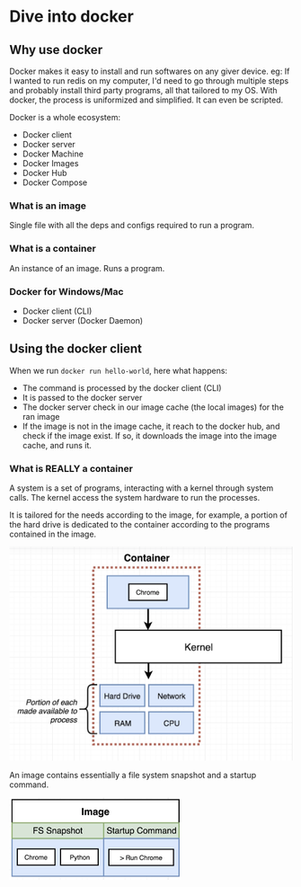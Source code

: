 # Dive into docker 

## Why use docker
Docker makes it easy to install and run softwares on any giver device.
eg: If I wanted to run redis on my computer, I'd need to go through multiple steps and probably install third party programs, all that tailored to my OS. With docker, the process is uniformized and simplified. It can even be scripted.

Docker is a whole ecosystem:
- Docker client
- Docker server
- Docker Machine
- Docker Images
- Docker Hub
- Docker Compose

### What is an image

Single file with all the deps and configs required to run a program.

### What is a container

An instance of an image. Runs a program.

### Docker for Windows/Mac

- Docker client (CLI)
- Docker server (Docker Daemon)

## Using the docker client

When we run `docker run hello-world`, here what happens:
- The command is processed by the docker client (CLI)
- It is passed to the docker server
- The docker server check in our image cache (the local images) for the ran image
- If the image is not in the image cache, it reach to the docker hub, and check if the image exist. If so, it downloads the image into the image cache, and runs it.

### What is REALLY a container

A system is a set of programs, interacting with a kernel through system calls. The kernel access the system hardware to run the processes. 

It is tailored for the needs according to the image, for example, a portion of the hard drive is dedicated to the container according to the programs contained in the image.

![Container](img/1_1.png)

An image contains essentially a file system snapshot and a startup command.

![Image](img/1_2.png)
